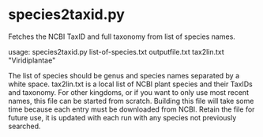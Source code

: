 # species2taxid.py
Fetches the NCBI TaxID and full taxonomy from list of species names.

usage:
species2taxid.py list-of-species.txt outputfile.txt tax2lin.txt "Viridiplantae"

The list of species should be genus and species names separated by a white space.
tax2lin.txt is a local list of NCBI plant species and their TaxIDs and taxonomy. For other kingdoms, or if you want to only use most recent names, this file can be started from scratch. Building this file will take some time because each entry must be downloaded from NCBI. Retain the file for future use, it is updated with each run with any species not previously searched.
